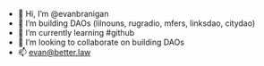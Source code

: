 - 👋 Hi, I’m @evanbranigan
- 👀 I’m building DAOs (lilnouns, rugradio, mfers, linksdao, citydao)
- 🌱 I’m currently learning #github
- 💞️ I’m looking to collaborate on building DAOs
- 📫 evan@better.law

<!---
evanbranigan/evanbranigan is a ✨ special ✨ repository because its `README.md` (this file) appears on your GitHub profile.
You can click the Preview link to take a look at your changes.
--->
